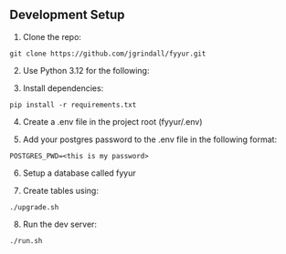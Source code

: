 
## Development Setup

1. Clone the repo:

```
git clone https://github.com/jgrindall/fyyur.git
```

2. Use Python 3.12 for the following:

3. Install dependencies:

```
pip install -r requirements.txt
```


4. Create a .env file in the project root (fyyur/.env)

5. Add your postgres password to the .env file in the following format:

```
POSTGRES_PWD=<this is my password>
```

6. Setup a database called fyyur

7. Create tables using:

```
./upgrade.sh
```

8. Run the dev server:

```
./run.sh
```







